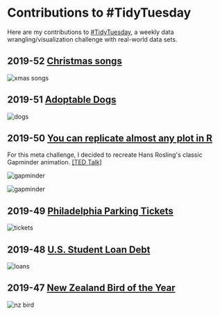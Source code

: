 # Contributions to #TidyTuesday

Here are my contributions to [#TidyTuesday](https://github.com/rfordatascience/tidytuesday), a weekly data wrangling/visualization challenge with real-world data sets.

## 2019-52 [Christmas songs](https://adashofdata.com/2014/12/21/how-christmas-songs-have-evolved-over-time/)

![xmas songs](https://raw.githubusercontent.com/jwatzek/tidytuesday/master/plots/2019-52_xmas_songs.png)

## 2019-51 [Adoptable Dogs](https://pudding.cool/2019/10/shelters/)

![dogs](https://raw.githubusercontent.com/jwatzek/tidytuesday/master/plots/2019-51_dogs.png)

## 2019-50 [You can replicate almost any plot in R](https://simplystatistics.org/2019/08/28/you-can-replicate-almost-any-plot-with-ggplot2/)

For this meta challenge, I decided to recreate Hans Rosling's classic Gapminder animation. [[TED Talk]](https://www.ted.com/talks/hans_rosling_the_best_stats_you_ve_ever_seen)

![gapminder](https://raw.githubusercontent.com/jwatzek/tidytuesday/master/plots/2019-50_gapminder.gif)

![gapminder](https://raw.githubusercontent.com/jwatzek/tidytuesday/master/plots/2019-50_gapminder_static.png)

## 2019-49 [Philadelphia Parking Tickets](https://www.opendataphilly.org/dataset/parking-violations)

![tickets](https://raw.githubusercontent.com/jwatzek/tidytuesday/master/plots/2019-49_tickets_both.png)

## 2019-48 [U.S. Student Loan Debt](https://studentaid.ed.gov/sa/about/data-center/student/default)

![loans](https://raw.githubusercontent.com/jwatzek/tidytuesday/master/plots/2019-48_loans.png)

## 2019-47 [New Zealand Bird of the Year](https://www.forestandbird.org.nz/)

![nz bird](https://raw.githubusercontent.com/jwatzek/tidytuesday/master/plots/2019-47_nz_bird.png)

